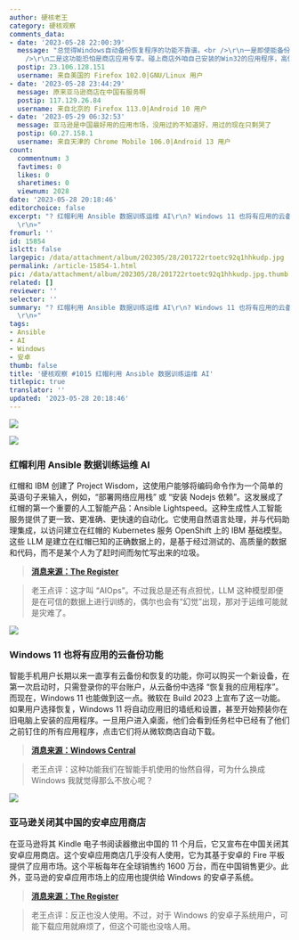 ```yaml
---
author: 硬核老王
category: 硬核观察
comments_data:
- date: '2023-05-28 22:00:39'
  message: "总觉得Windows自动备份恢复程序的功能不靠谱。<br />\r\n一是即使能备份程序本体，也不一定能保证备份数据，对用户来说往往后者更重要。<br
    />\r\n二是这功能恐怕是商店应用专享。碰上商店外咱自己安装的Win32的应用程序，高低会趴窝。<br />\r\n<br />\r\n多说一句，有些品牌的安卓手机，云备份也是不能保证数据一同备份的，顶多只给你备份安装包。"
  postip: 23.106.128.151
  username: 来自美国的 Firefox 102.0|GNU/Linux 用户
- date: '2023-05-28 23:44:29'
  message: 原来亚马逊商店在中国有服务啊
  postip: 117.129.26.84
  username: 来自北京的 Firefox 113.0|Android 10 用户
- date: '2023-05-29 06:32:53'
  message: 亚马逊是中国最好用的应用市场，没用过的不知道好，用过的现在只剩哭了
  postip: 60.27.158.1
  username: 来自天津的 Chrome Mobile 106.0|Android 13 用户
count:
  commentnum: 3
  favtimes: 0
  likes: 0
  sharetimes: 0
  viewnum: 2028
date: '2023-05-28 20:18:46'
editorchoice: false
excerpt: "? 红帽利用 Ansible 数据训练运维 AI\r\n? Windows 11 也将有应用的云备份功能\r\n? 亚马逊关闭其中国的安卓应用商店\r\n»
  \r\n»"
fromurl: ''
id: 15854
islctt: false
largepic: /data/attachment/album/202305/28/201722rtoetc92q1hhkudp.jpg
permalink: /article-15854-1.html
pic: /data/attachment/album/202305/28/201722rtoetc92q1hhkudp.jpg.thumb.jpg
related: []
reviewer: ''
selector: ''
summary: "? 红帽利用 Ansible 数据训练运维 AI\r\n? Windows 11 也将有应用的云备份功能\r\n? 亚马逊关闭其中国的安卓应用商店\r\n»
  \r\n»"
tags:
- Ansible
- AI
- Windows
- 安卓
thumb: false
title: '硬核观察 #1015 红帽利用 Ansible 数据训练运维 AI'
titlepic: true
translator: ''
updated: '2023-05-28 20:18:46'
---
```


![](/data/attachment/album/202305/28/201722rtoetc92q1hhkudp.jpg)


![](/data/attachment/album/202305/28/201740kl94gdziksifzd47.jpg)


### 红帽利用 Ansible 数据训练运维 AI


红帽和 IBM 创建了 Project Wisdom，这使用户能够将编码命令作为一个简单的英语句子来输入，例如，“部署网络应用栈” 或 “安装 Nodejs 依赖”。这发展成了红帽的第一个重要的人工智能产品：Ansible Lightspeed。这种生成性人工智能服务提供了更一致、更准确、更快速的自动化。它使用自然语言处理，并与代码助理集成，以访问建立在红帽的 Kubernetes 服务 OpenShift 上的 IBM 基础模型。这些 LLM 是建立在红帽已知的正确数据上的，是基于经过测试的、高质量的数据和代码，而不是某个人为了赶时间而匆忙写出来的垃圾。



> 
> **[消息来源：The Register](https://www.theregister.com/2023/05/26/red_hat_ai/)**
> 
> 
> 



> 
> 老王点评：这才叫 “AIOps”。不过我总是还有点担忧，LLM 这种模型即便是在可信的数据上进行训练的，偶尔也会有“幻觉”出现，那对于运维可能就是灾难了。
> 
> 
> 


![](/data/attachment/album/202305/28/201755ickemvwwedwdkydw.jpg)


### Windows 11 也将有应用的云备份功能


智能手机用户长期以来一直享有云备份和恢复的功能，你可以购买一个新设备，在第一次启动时，只需登录你的平台账户，从云备份中选择 “恢复我的应用程序”。而现在，Windows 11 也能做到这一点。微软在 Build 2023 上宣布了这一功能。如果用户选择恢复，Windows 11 将自动应用旧的墙纸和设置，甚至开始预装你在旧电脑上安装的应用程序。一旦用户进入桌面，他们会看到任务栏中已经有了他们之前钉住的所有应用程序，点击它们将从微软商店自动下载。



> 
> **[消息来源：Windows Central](https://www.windowscentral.com/software-apps/windows-11/windows-11-is-finally-getting-a-cloud-powered-backup-and-restore-featur)**
> 
> 
> 



> 
> 老王点评：这种功能我们在智能手机使用的怡然自得，可为什么换成 Windows 我就觉得那么不放心呢？
> 
> 
> 


![](/data/attachment/album/202305/28/201813jfm582z8ohmox8w2.jpg)


### 亚马逊关闭其中国的安卓应用商店


在亚马逊将其 Kindle 电子书阅读器撤出中国的 11 个月后，它又宣布在中国关闭其安卓应用商店。这个安卓应用商店几乎没有人使用，它为其基于安卓的 Fire 平板提供了应用市场。这个平板每年在全球销售约 1600 万台，而在中国销售更少。此外，亚马逊的安卓应用市场上的应用也提供给 Windows 的安卓子系统。



> 
> **[消息来源：The Register](https://www.theregister.com/2023/05/25/amazon_appstore_china_closes/)**
> 
> 
> 



> 
> 老王点评：反正也没人使用。不过，对于 Windows 的安卓子系统用户，可能下载应用就麻烦了，但这个可能也没啥人用。
> 
> 
>